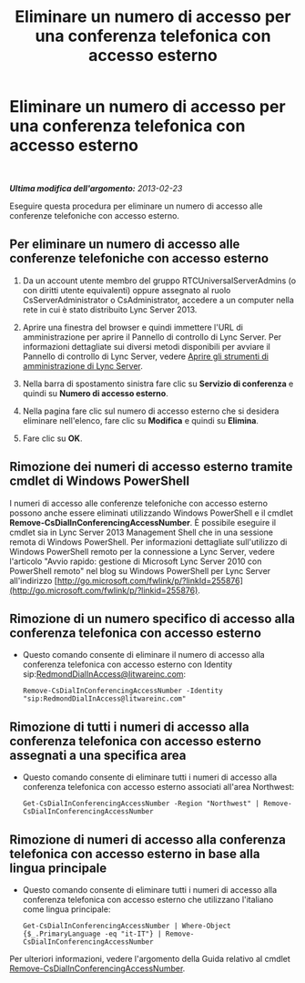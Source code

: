 ﻿---
title: Eliminare un numero di accesso per una conferenza telefonica con accesso esterno
TOCTitle: Eliminare un numero di accesso per una conferenza telefonica con accesso esterno
ms:assetid: 199c5d9c-0489-4ad5-a7f1-ca59fe0e6ac7
ms:mtpsurl: https://technet.microsoft.com/it-it/library/Gg520956(v=OCS.15)
ms:contentKeyID: 49299826
ms.date: 08/24/2015
mtps_version: v=OCS.15
ms.translationtype: HT
---

# Eliminare un numero di accesso per una conferenza telefonica con accesso esterno

 

_**Ultima modifica dell'argomento:** 2013-02-23_

Eseguire questa procedura per eliminare un numero di accesso alle conferenze telefoniche con accesso esterno.

## Per eliminare un numero di accesso alle conferenze telefoniche con accesso esterno

1.  Da un account utente membro del gruppo RTCUniversalServerAdmins (o con diritti utente equivalenti) oppure assegnato al ruolo CsServerAdministrator o CsAdministrator, accedere a un computer nella rete in cui è stato distribuito Lync Server 2013.

2.  Aprire una finestra del browser e quindi immettere l'URL di amministrazione per aprire il Pannello di controllo di Lync Server. Per informazioni dettagliate sui diversi metodi disponibili per avviare il Pannello di controllo di Lync Server, vedere [Aprire gli strumenti di amministrazione di Lync Server](lync-server-2013-open-lync-server-administrative-tools.md).

3.  Nella barra di spostamento sinistra fare clic su **Servizio di conferenza** e quindi su **Numero di accesso esterno**.

4.  Nella pagina fare clic sul numero di accesso esterno che si desidera eliminare nell'elenco, fare clic su **Modifica** e quindi su **Elimina**.

5.  Fare clic su **OK**.

## Rimozione dei numeri di accesso esterno tramite cmdlet di Windows PowerShell

I numeri di accesso alle conferenze telefoniche con accesso esterno possono anche essere eliminati utilizzando Windows PowerShell e il cmdlet **Remove-CsDialInConferencingAccessNumber**. È possibile eseguire il cmdlet sia in Lync Server 2013 Management Shell che in una sessione remota di Windows PowerShell. Per informazioni dettagliate sull'utilizzo di Windows PowerShell remoto per la connessione a Lync Server, vedere l'articolo "Avvio rapido: gestione di Microsoft Lync Server 2010 con PowerShell remoto" nel blog su Windows PowerShell per Lync Server all'indirizzo [http://go.microsoft.com/fwlink/p/?linkId=255876](http://go.microsoft.com/fwlink/p/?linkid=255876).

## Rimozione di un numero specifico di accesso alla conferenza telefonica con accesso esterno

  - Questo comando consente di eliminare il numero di accesso alla conferenza telefonica con accesso esterno con Identity sip:RedmondDialInAccess@litwareinc.com:
    
        Remove-CsDialInConferencingAccessNumber -Identity "sip:RedmondDialInAccess@litwareinc.com"

## Rimozione di tutti i numeri di accesso alla conferenza telefonica con accesso esterno assegnati a una specifica area

  - Questo comando consente di eliminare tutti i numeri di accesso alla conferenza telefonica con accesso esterno associati all'area Northwest:
    
        Get-CsDialInConferencingAccessNumber -Region "Northwest" | Remove-CsDialInConferencingAccessNumber

## Rimozione di numeri di accesso alla conferenza telefonica con accesso esterno in base alla lingua principale

  - Questo comando consente di eliminare tutti i numeri di accesso alla conferenza telefonica con accesso esterno che utilizzano l'italiano come lingua principale:
    
        Get-CsDialInConferencingAccessNumber | Where-Object {$_.PrimaryLanguage -eq "it-IT"} | Remove-CsDialInConferencingAccessNumber

Per ulteriori informazioni, vedere l'argomento della Guida relativo al cmdlet [Remove-CsDialInConferencingAccessNumber](https://docs.microsoft.com/en-us/powershell/module/skype/Remove-CsDialInConferencingAccessNumber).

